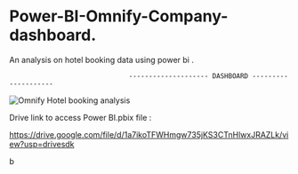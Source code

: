 # Power-BI-Omnify-Company-dashboard.
An analysis on hotel booking data using power bi .

                                  -------------------- DASHBOARD --------------------


![Omnify Hotel booking analysis](https://github.com/user-attachments/assets/116f8ae7-436f-43f9-bcc1-7d29e0763941)


Drive link to access Power BI.pbix file :

https://drive.google.com/file/d/1a7ikoTFWHmgw735jKS3CTnHlwxJRAZLk/view?usp=drivesdk










b










